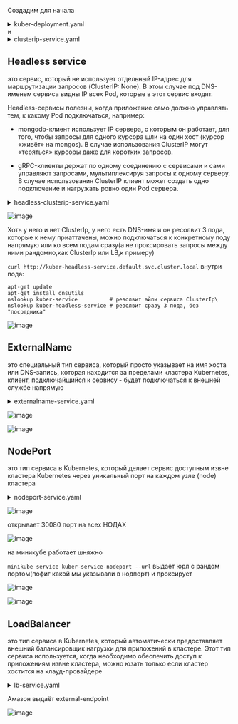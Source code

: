 Создадим для начала
<details> <summary>kuber-deployment.yaml</summary>

```
apiVersion: apps/v1
kind: Deployment
metadata:
  name: kuber
  labels:
    app: kuber
spec:
  replicas: 3
  minReadySeconds: 5
  strategy:
    rollingUpdate:
      maxSurge: 1
      maxUnavailable: 1
    type: RollingUpdate
  selector:
    matchLabels:
      app: http-server
  template:
    metadata:
      labels:
        app: http-server
    spec:
      containers:
      - name: kuber-app
        image: bokovets/kuber:v1.0
        ports:
        - containerPort: 8000
```
</details>
и
<details> <summary>clusterip-service.yaml</summary>

```
apiVersion: v1
kind: Service
metadata:
  name: kuber-service
spec:
  selector:
    app: http-server
  ports:
    - protocol: TCP
      port: 80
      targetPort: 8000
  type: ClusterIP
  ```
</details>

## Headless service

это сервис, который не использует отдельный IP-адрес для маршрутизации запросов (ClusterIP: None). В этом случае под DNS-именем сервиса видны IP всех Pod, которые в этот сервис входят.

Headless-сервисы полезны, когда приложение само должно управлять тем, к какому Pod подключаться, например:

- mongodb-клиент использует IP сервера, с которым он работает, для того, чтобы запросы для одного курсора шли на один хост (курсор «живёт» на mongos). В случае использования ClusterIP могут «теряться» курсоры даже для коротких запросов.

- gRPC-клиенты держат по одному соединению с сервисами и сами управляют запросами, мультиплексируя запросы к одному серверу. В случае использования ClusterIP клиент может создать одно подключение и нагружать ровно один Pod сервера.

<details> <summary>headless-clusterip-service.yaml</summary>

```
apiVersion: v1
kind: Service
metadata:
  name: kuber-headless-service
spec:
  clusterIP: None
  selector:
    app: http-server
  ports:
    - protocol: TCP
      port: 80
      targetPort: 8000
  type: ClusterIP
```
</details>

![image](https://github.com/user-attachments/assets/9d2a1263-62f1-4666-be35-a4cef91c46c5)

Хоть у него и нет ClusterIp, у него есть DNS-имя и он ресолвит 3 пода, которые к нему приаттачены, можно подключаться к конкретному поду напрямую или ко всем подам сразу(а не проксировать запросы между ними рандомно,как ClusterIp или LB,к примеру)

```curl http://kuber-headless-service.default.svc.cluster.local```
внутри пода:
```
apt-get update
apt-get install dnsutils
nslookup kuber-service          # резолвит айпи сервиса ClusterIp\
nslookup kuber-headless-service # резолвит сразу 3 пода, без "посредника"
```
![image](https://github.com/user-attachments/assets/0a18d58a-0440-4b29-8934-0330d8e93283)

## ExternalName
это специальный тип сервиса, который просто указывает на имя хоста или DNS-запись, которая находится за пределами кластера Kubernetes, клиент, подключайщийся к сервису - будет подключаться к внешней службе напрямую

<details> <summary>externalname-service.yaml</summary>

```
apiVersion: v1
kind: Service
metadata:
  name: external-service
spec:
  type: ExternalName
  externalName: example.com
```
</details>

![image](https://github.com/user-attachments/assets/30693c3a-b3f6-4aa1-bcc7-90d859862d3c)

![image](https://github.com/user-attachments/assets/1f4e91ca-adf9-4933-b86e-df9a11d6bcad)

## NodePort
это тип сервиса в Kubernetes, который делает сервис доступным извне кластера Kubernetes через уникальный порт на каждом узле (node) кластера

<details> <summary>nodeport-service.yaml</summary>

```
apiVersion: v1
kind: Service
metadata:
  name: kuber-service-nodeport
spec:
  externalTrafficPolicy: Local  # отправляет траффик на 1 НОДУ 
  # sessionAffinity: ClientIP   # кэширует айпи с которого стучимся, и будет направлять все запросы на 1 ПОДУ
  selector:
    app: http-server
  ports:
    - protocol: TCP
      port: 80
      targetPort: 8000
      nodePort: 30080           # port-range: 30000-32767, и лучше не указывать, чтобы выбирался рандомный из диапазона
  type: NodePort
```
</details>

![image](https://github.com/user-attachments/assets/6c9efe7f-8e8c-4593-bb33-5737bf77993e)

открывает 30080 порт на всех НОДАХ

![image](https://github.com/user-attachments/assets/337df9c4-df8a-4b24-a51b-ba347de4a560)

на миникубе работает шняжно

```minikube service kuber-service-nodeport --url``` выдаёт юрл с рандом портом(пофиг какой мы указывали в нодпорт) и проксирует

![image](https://github.com/user-attachments/assets/4f60167f-668a-48a0-92ff-3b80a9133229)

![image](https://github.com/user-attachments/assets/2d006264-bc1e-42e6-acce-24cf38f5bb52)

## LoadBalancer
это тип сервиса в Kubernetes, который автоматически предоставляет внешний балансировщик нагрузки для приложений в кластере. Этот тип сервиса используется, когда необходимо обеспечить доступ к приложениям извне кластера, можно юзать только если кластер хостится на клауд-провайдере

<details> <summary>lb-service.yaml</summary>

```
apiVersion: v1
kind: Service
metadata:
  name: kuber-service-lb
spec:
  externalTrafficPolicy: Local
  selector:
    app: http-server
  ports:
    - protocol: TCP
      port: 80
      targetPort: 8000
  type: LoadBalancer
```
</details>

Амазон выдаёт external-endpoint

![image](https://github.com/user-attachments/assets/1f16895d-7168-4b46-b5b0-3e088a76004a)

